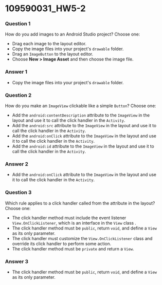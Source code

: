 # 109590031_HW5-2

### Question 1

How do you add images to an Android Studio project? Choose one:

- Drag each image to the layout editor.
- Copy the image files into your project's `drawable` folder.
- Drag an `ImageButton` to the layout editor.
- Choose **New > Image Asset** and then choose the image file.



### Answer 1

- Copy the image files into your project's `drawable` folder.



### Question 2

How do you make an `ImageView` clickable like a simple `Button`? Choose one:

- Add the `android:contentDescription` attribute to the `ImageView` in the layout and use it to call the click handler in the `Activity`.
- Add the `android:src` attribute to the `ImageView` in the layout and use it to call the click handler in the `Activity`.
- Add the `android:onClick` attribute to the `ImageView` in the layout and use it to call the click handler in the `Activity`.
- Add the `android:id` attribute to the `ImageView` in the layout and use it to call the click handler in the `Activity`.



### Answer 2

- Add the `android:onClick` attribute to the `ImageView` in the layout and use it to call the click handler in the `Activity`.



### Question 3

Which rule applies to a click handler called from the attribute in the layout? Choose one:

- The click handler method must include the event listener `View.OnClickListener`, which is an interface in the `View` class .
- The click handler method must be `public`, return `void`, and define a `View` as its only parameter.
- The click handler must customize the `View.OnClickListener` class and override its click handler to perform some action.
- The click handler method must be `private` and return a `View`.



### Answer 3

- The click handler method must be `public`, return `void`, and define a `View` as its only parameter.